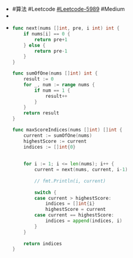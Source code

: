 - #算法 #Leetcode [#Leetcode-5989](https://leetcode-cn.com/problems/all-divisions-with-the-highest-score-of-a-binary-array/) #Medium
-
- ```go
  func next(nums []int, pre, i int) int {
      if nums[i] == 0 {
          return pre+1
      } else {
          return pre-1
      }
  }
  
  func sumOfOne(nums []int) int {
      result := 0
      for _, num := range nums {
          if num == 1 {
              result++   
          }
      }
      return result
  }
  
  func maxScoreIndices(nums []int) []int {
      current := sumOfOne(nums)
      highestScore := current
      indices := []int{0}
      
      
      for i := 1; i <= len(nums); i++ {
          current = next(nums, current, i-1)
          
          // fmt.Println(i, current)
          
          switch {
          case current > highestScore:
              indices = []int{i}
              highestScore = current
          case current == highestScore:
              indices = append(indices, i)
          }
      }
      
      return indices
  }
  ```
